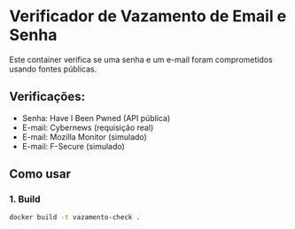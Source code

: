 # Verificador de Vazamento de Email e Senha

Este container verifica se uma senha e um e-mail foram comprometidos usando fontes públicas.

## Verificações:

- Senha: Have I Been Pwned (API pública)
- E-mail: Cybernews (requisição real)
- E-mail: Mozilla Monitor (simulado)
- E-mail: F-Secure (simulado)

## Como usar

### 1. Build

```bash
docker build -t vazamento-check .
